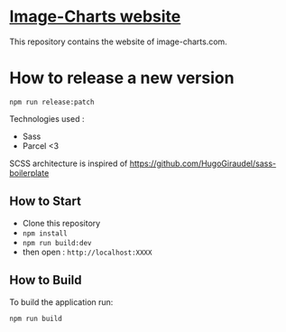 # [Image-Charts website](https://www.image-charts.com)

This repository contains the website of image-charts.com.

# How to release a new version

```
npm run release:patch
```

Technologies used :

  * Sass
  * Parcel <3

SCSS architecture is inspired of https://github.com/HugoGiraudel/sass-boilerplate

## How to Start
- Clone this repository
- `npm install`
- `npm run build:dev`
- then open : `http://localhost:XXXX`

## How to Build

To build the application run:

`npm run build`
